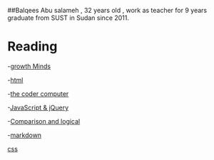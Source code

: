 

##Balqees Abu salameh , 32 years old , work as teacher for 9 years 
graduate from SUST in Sudan since 2011.





# Reading
-[growth Minds](growthMinds.md)

-[html](html.md)

-[the coder computer](theCoderComputer.md)

-[JavaScript & jQuery](JavaScript&jQuery.md)

-[Comparison and logical](Comparison&logical.md)
  
-[markdown](markdown.md)

[css](css.md)